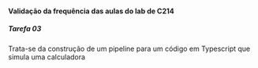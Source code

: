 #### Validação da frequência das aulas do lab de C214

##### Tarefa 03 

Trata-se da construção de um pipeline para um código em Typescript que simula uma calculadora
